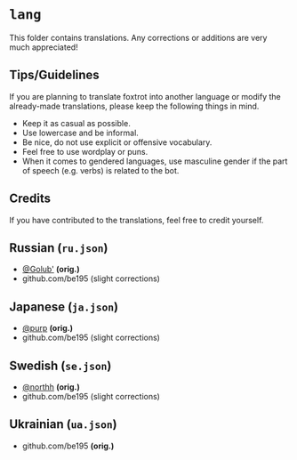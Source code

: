 # `lang`
This folder contains translations. Any corrections or additions are very much
appreciated!

## Tips/Guidelines
If you are planning to translate foxtrot into another language or modify
the already-made translations, please keep the following things in mind.
- Keep it as casual as possible.
- Use lowercase and be informal.
- Be nice, do not use explicit or offensive vocabulary.
- Feel free to use wordplay or puns.
- When it comes to gendered languages, use masculine gender if the part of
speech (e.g. verbs) is related to the bot.

## Credits
If you have contributed to the translations, feel free to credit yourself.

## Russian (`ru.json`)
- [@Golub'](https://discord.com/users/274911782768738304) **(orig.)**
- github.com/be195 (slight corrections)

## Japanese (`ja.json`)
- [@purp](https://discord.com/users/152893129719021568) **(orig.)**
- github.com/be195 (slight corrections)

## Swedish (`se.json`)
- [@northh](https://discord.com/users/166594779096809472) **(orig.)**
- github.com/be195 (slight corrections)

## Ukrainian (`ua.json`)
- github.com/be195 **(orig.)**